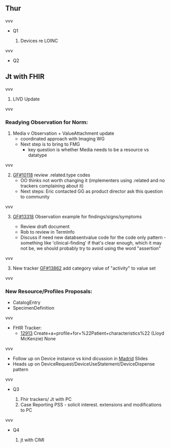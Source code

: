 
## Thur

vvv

- Q1

    1. Devices re LOINC

vvv

- Q2

## Jt with FHIR

vvv

1. LIVD Update

vvv


### Readying Observation for Norm:
1. Media v Observation + ValueAttachment update
      - coordinated approach with Imaging WG
      - Next step is to bring to FMG
         - key question is whether Media needs to be a resource vs datatype

vvv
      
2. [GF#10118](https://gforge.hl7.org/gf/project/fhir/tracker/?action=TrackerItemEdit&tracker_item_id=10118&start=0)	review .related.type codes
      - OO thinks not worth changing it (implementers using .related and no trackers complaining about it)
      - Next steps: Eric contacted GG as product director ask this question to community


vvv
        
3. [GF#13318](https://gforge.hl7.org/gf/project/fhir/tracker/?action=TrackerItemEdit&tracker_item_id=13318&start=0)	 Observation example for findings/signs/symptoms

   - Review draft document
   - Rob to review in TermInfo 
   - Discuss if need new databsentvalue code for the code only pattern - something like 'clinical-finding'
if that's clear enough, which it may not be, we should probably try to avoid using the word "assertion"


vvv

3. New tracker [GF#13862](https://gforge.hl7.org/gf/project/fhir/tracker/?action=TrackerItemEdit&tracker_item_id=13862&start=0) add category value of "activity" to value set

vvv

### New Resource/Profiles Proposals:

- CatalogEntry
- SpecimenDefinition

vvv

- FHIR Tracker:
  - [12913](https://gforge.hl7.org/gf/project/fhir/tracker/?action=TrackerItemEdit&tracker_item_id=12913&start=0) Create+a+profile+for+%22Patient+characteristics%22 (Lloyd McKenzie) None
  
vvv

- Follow up on Device instance vs kind dicussion in [Madrid](http://wiki.hl7.org/images/2/20/Instance_vs_Kind.pptx) Slides
- Heads up on DeviceRequest/DeviceUseStatement/DeviceDispense pattern

vvv

- Q3

    1. Fhir trackers/ Jt with PC
    1. Case Reporting PSS - solicit interest. extensions and modifications to PC

vvv

- Q4

    1. jt with CIMI
